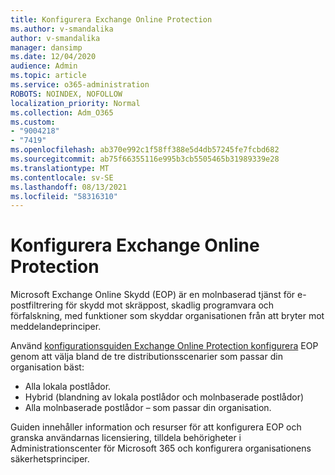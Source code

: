 ```yaml
---
title: Konfigurera Exchange Online Protection
ms.author: v-smandalika
author: v-smandalika
manager: dansimp
ms.date: 12/04/2020
audience: Admin
ms.topic: article
ms.service: o365-administration
ROBOTS: NOINDEX, NOFOLLOW
localization_priority: Normal
ms.collection: Adm_O365
ms.custom:
- "9004218"
- "7419"
ms.openlocfilehash: ab370e992c1f58ff388e5d4db57245fe7fcbd682
ms.sourcegitcommit: ab75f66355116e995b3cb5505465b31989339e28
ms.translationtype: MT
ms.contentlocale: sv-SE
ms.lasthandoff: 08/13/2021
ms.locfileid: "58316310"
---
```

# <a name="set-up-exchange-online-protection"></a>Konfigurera Exchange Online Protection

Microsoft Exchange Online Skydd (EOP) är en molnbaserad tjänst för e-postfiltrering för skydd mot skräppost, skadlig programvara och förfalskning, med funktioner som skyddar organisationen från att bryter mot meddelandeprinciper.

Använd [konfigurationsguiden Exchange Online Protection konfigurera](https://admin.microsoft.com/adminportal/home?#/modernonboarding/setupexchangeonlineprotection) EOP genom att välja bland de tre distributionsscenarier som passar din organisation bäst:

- Alla lokala postlådor.
- Hybrid (blandning av lokala postlådor och molnbaserade postlådor)
- Alla molnbaserade postlådor – som passar din organisation.

Guiden innehåller information och resurser för att konfigurera EOP och granska användarnas licensiering, tilldela behörigheter i Administrationscenter för Microsoft 365 och konfigurera organisationens säkerhetsprinciper.
